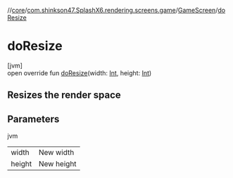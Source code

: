 //[core](../../../index.md)/[com.shinkson47.SplashX6.rendering.screens.game](../index.md)/[GameScreen](index.md)/[doResize](do-resize.md)

# doResize

[jvm]\
open override fun [doResize](do-resize.md)(width: [Int](https://kotlinlang.org/api/latest/jvm/stdlib/kotlin/-int/index.html), height: [Int](https://kotlinlang.org/api/latest/jvm/stdlib/kotlin/-int/index.html))

<h2>Resizes the render space</h2>

## Parameters

jvm

| | |
|---|---|
| width | New width |
| height | New height |
